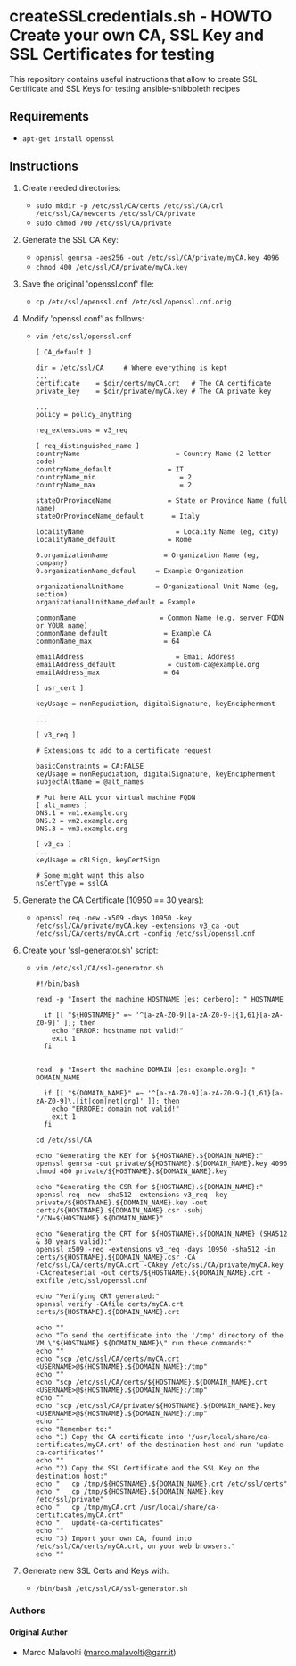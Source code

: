 # createSSLcredentials.sh - HOWTO Create your own CA, SSL Key and SSL Certificates for testing

This repository contains useful instructions that allow to create SSL Certificate and SSL Keys for testing ansible-shibboleth recipes

## Requirements
* `apt-get install openssl`

## Instructions

1. Create needed directories:

   * `sudo mkdir -p /etc/ssl/CA/certs /etc/ssl/CA/crl /etc/ssl/CA/newcerts /etc/ssl/CA/private`
   * `sudo chmod 700 /etc/ssl/CA/private`

2. Generate the SSL CA Key:
   * `openssl genrsa -aes256 -out /etc/ssl/CA/private/myCA.key 4096`
   * `chmod 400 /etc/ssl/CA/private/myCA.key`

3. Save the original 'openssl.conf' file:
   * `cp /etc/ssl/openssl.cnf /etc/ssl/openssl.cnf.orig`

4. Modify 'openssl.conf' as follows:
   * `vim /etc/ssl/openssl.cnf`

     ```
     [ CA_default ]

     dir = /etc/ssl/CA     # Where everything is kept
     ...
     certificate 	= $dir/certs/myCA.crt  	# The CA certificate
     private_key 	= $dir/private/myCA.key # The CA private key

     ...
     policy = policy_anything

     req_extensions = v3_req

     [ req_distinguished_name ]
     countryName			            = Country Name (2 letter code)
     countryName_default		      = IT
     countryName_min			         = 2
     countryName_max			         = 2

     stateOrProvinceName		      = State or Province Name (full name)
     stateOrProvinceName_default	   = Italy

     localityName			            = Locality Name (eg, city)
     localityName_default		      = Rome

     0.organizationName		         = Organization Name (eg, company)
     0.organizationName_defaul	   = Example Organization

     organizationalUnitName		   = Organizational Unit Name (eg, section)
     organizationalUnitName_default	= Example

     commonName			            = Common Name (e.g. server FQDN or YOUR name)
     commonName_default		         = Example CA
     commonName_max			         = 64

     emailAddress			            = Email Address
     emailAddress_default		      = custom-ca@example.org
     emailAddress_max		         = 64

     [ usr_cert ]

     keyUsage = nonRepudiation, digitalSignature, keyEncipherment

     ...

     [ v3_req ]

     # Extensions to add to a certificate request

     basicConstraints = CA:FALSE
     keyUsage = nonRepudiation, digitalSignature, keyEncipherment
     subjectAltName = @alt_names

     # Put here ALL your virtual machine FQDN
     [ alt_names ]
     DNS.1 = vm1.example.org
     DNS.2 = vm2.example.org
     DNS.3 = vm3.example.org

     [ v3_ca ]
     ...
     keyUsage = cRLSign, keyCertSign

     # Some might want this also
     nsCertType = sslCA
     ```

5. Generate the CA Certificate (10950 == 30 years):
   * ```openssl req -new -x509 -days 10950 -key /etc/ssl/CA/private/myCA.key -extensions v3_ca -out /etc/ssl/CA/certs/myCA.crt -config /etc/ssl/openssl.cnf```

6. Create your 'ssl-generator.sh' script:
   * ```vim /etc/ssl/CA/ssl-generator.sh```

     ```
     #!/bin/bash

     read -p "Insert the machine HOSTNAME [es: cerbero]: " HOSTNAME

       if [[ "${HOSTNAME}" =~ '^[a-zA-Z0-9][a-zA-Z0-9-]{1,61}[a-zA-Z0-9]' ]]; then
         echo "ERROR: hostname not valid!"
         exit 1
       fi


     read -p "Insert the machine DOMAIN [es: example.org]: " DOMAIN_NAME

       if [[ "${DOMAIN_NAME}" =~ '^[a-zA-Z0-9][a-zA-Z0-9-]{1,61}[a-zA-Z0-9]\.[it|com|net|org]' ]]; then
         echo "ERRORE: domain not valid!"
         exit 1
       fi

     cd /etc/ssl/CA

     echo "Generating the KEY for ${HOSTNAME}.${DOMAIN_NAME}:"
     openssl genrsa -out private/${HOSTNAME}.${DOMAIN_NAME}.key 4096
     chmod 400 private/${HOSTNAME}.${DOMAIN_NAME}.key

     echo "Generating the CSR for ${HOSTNAME}.${DOMAIN_NAME}:"
     openssl req -new -sha512 -extensions v3_req -key private/${HOSTNAME}.${DOMAIN_NAME}.key -out certs/${HOSTNAME}.${DOMAIN_NAME}.csr -subj "/CN=${HOSTNAME}.${DOMAIN_NAME}"

     echo "Generating the CRT for ${HOSTNAME}.${DOMAIN_NAME} (SHA512 & 30 years valid):"
     openssl x509 -req -extensions v3_req -days 10950 -sha512 -in certs/${HOSTNAME}.${DOMAIN_NAME}.csr -CA /etc/ssl/CA/certs/myCA.crt -CAkey /etc/ssl/CA/private/myCA.key -CAcreateserial -out certs/${HOSTNAME}.${DOMAIN_NAME}.crt -extfile /etc/ssl/openssl.cnf

     echo "Verifying CRT generated:"
     openssl verify -CAfile certs/myCA.crt certs/${HOSTNAME}.${DOMAIN_NAME}.crt

     echo ""
     echo "To send the certificate into the '/tmp' directory of the VM \"${HOSTNAME}.${DOMAIN_NAME}\" run these commands:"
     echo ""
     echo "scp /etc/ssl/CA/certs/myCA.crt <USERNAME>@${HOSTNAME}.${DOMAIN_NAME}:/tmp"
     echo ""
     echo "scp /etc/ssl/CA/certs/${HOSTNAME}.${DOMAIN_NAME}.crt <USERNAME>@${HOSTNAME}.${DOMAIN_NAME}:/tmp"
     echo ""
     echo "scp /etc/ssl/CA/private/${HOSTNAME}.${DOMAIN_NAME}.key <USERNAME>@${HOSTNAME}.${DOMAIN_NAME}:/tmp"
     echo ""
     echo "Remember to:"
     echo "1) Copy the CA certificate into '/usr/local/share/ca-certificates/myCA.crt' of the destination host and run 'update-ca-certificates'"
     echo ""
     echo "2) Copy the SSL Certificate and the SSL Key on the destination host:"
     echo "   cp /tmp/${HOSTNAME}.${DOMAIN_NAME}.crt /etc/ssl/certs"
     echo "   cp /tmp/${HOSTNAME}.${DOMAIN_NAME}.key /etc/ssl/private"
     echo "   cp /tmp/myCA.crt /usr/local/share/ca-certificates/myCA.crt"
     echo "   update-ca-certificates"
     echo ""
     echo "3) Import your own CA, found into /etc/ssl/CA/certs/myCA.crt, on your web browsers."
     echo ""
     ```
7. Generate new SSL Certs and Keys with:
   * ```/bin/bash /etc/ssl/CA/ssl-generator.sh```

### Authors

#### Original Author

 * Marco Malavolti (marco.malavolti@garr.it)
